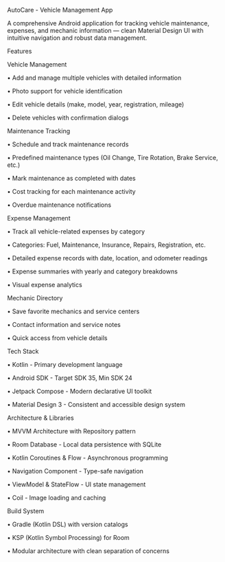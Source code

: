AutoCare - Vehicle Management App

A comprehensive Android application for tracking vehicle maintenance, expenses, and mechanic information — clean Material Design UI with intuitive navigation and robust data management.

Features

Vehicle Management

•	Add and manage multiple vehicles with detailed information

•	Photo support for vehicle identification

•	Edit vehicle details (make, model, year, registration, mileage)

•	Delete vehicles with confirmation dialogs

Maintenance Tracking

•	Schedule and track maintenance records

•	Predefined maintenance types (Oil Change, Tire Rotation, Brake Service, etc.)

•	Mark maintenance as completed with dates

•	Cost tracking for each maintenance activity

•	Overdue maintenance notifications

Expense Management

•	Track all vehicle-related expenses by category

•	Categories: Fuel, Maintenance, Insurance, Repairs, Registration, etc.

•	Detailed expense records with date, location, and odometer readings

•	Expense summaries with yearly and category breakdowns

•	Visual expense analytics

Mechanic Directory

•	Save favorite mechanics and service centers

•	Contact information and service notes

•	Quick access from vehicle details

Tech Stack

•	Kotlin - Primary development language

•	Android SDK - Target SDK 35, Min SDK 24

•	Jetpack Compose - Modern declarative UI toolkit

•	Material Design 3 - Consistent and accessible design system

Architecture & Libraries

•	MVVM Architecture with Repository pattern

•	Room Database - Local data persistence with SQLite

•	Kotlin Coroutines & Flow - Asynchronous programming

•	Navigation Component - Type-safe navigation

•	ViewModel & StateFlow - UI state management

•	Coil - Image loading and caching

Build System

•	Gradle (Kotlin DSL) with version catalogs

•	KSP (Kotlin Symbol Processing) for Room

•	Modular architecture with clean separation of concerns

